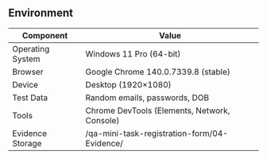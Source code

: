 ## Environment

| Component          | Value                                   |
|--------------------|-----------------------------------------|
| Operating System   | Windows 11 Pro (64-bit)                 |
| Browser            | Google Chrome 140.0.7339.8 (stable)     |
| Device             | Desktop (1920×1080)                     |
| Test Data          | Random emails, passwords, DOB           |
| Tools              | Chrome DevTools (Elements, Network, Console)|
| Evidence Storage   | /qa-mini-task-registration-form/04-Evidence/ |